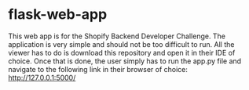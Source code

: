 # flask-web-app

This web app is for the Shopify Backend Developer Challenge. The application is very simple and should not be too difficult to run. All the viewer has to do is download this repository and open it in their IDE of choice. Once  that is done, the user simply has to run the app.py file and navigate to the following link in their browser of choice: http://127.0.0.1:5000/
